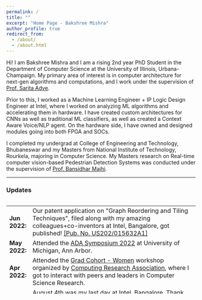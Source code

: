 ```yaml
---
permalink: /
title: ""
excerpt: "Home Page - Bakshree Mishra"
author_profile: true
redirect_from: 
  - /about/
  - /about.html
---
```


Hi! I am Bakshree Mishra and I am a rising 2nd year PhD Student in the Department of Computer Science at the University of Illinois, Urbana-Champaign. My primary area of interest is in computer architecture for next-gen algorithms and computations, and I work under the supervision of [Prof. Sarita Adve](https://sadve.cs.illinois.edu).

Prior to this, I worked as a Machine Learning Engineer + IP Logic Design Engineer at Intel, where I worked on analyzing ML algorithms and accelerating them in hardware. I have created custom architectures for CNNs as well as traditional ML classifiers, as well as created a Context Aware Voice/NLP agent. On the hardware side, I have owned and designed modules going into both FPGA and SOCs.

I completed my undergrad at College of Engineering and Technology, Bhubaneswar and my Masters from National Institute of Technology, Rourkela, majoring in Computer Science. My Masters research on Real-time computer vision-based Pedestrian Detection Systems was conducted under the supervision of [Prof. Bansidhar Majhi](https://www.nitrkl.ac.in/FProfile.aspx?bmajhi). 


---

### **Updates**

<style>
table, tr, td {
    border: none;
}
</style>
<div style="height:250px;overflow:auto;border:0px;border-collapse: collapse;" >
<table  border="none" style="border:0px;border-collapse: collapse;" rules="none" >
<colgroup>
       <col span="1" style="width: 12%;">
       <col span="1" style="width: 88%;">
</colgroup>
<tr><td><b> Jun 2022:</b> </td> <td> Our patent application on "Graph Reordering and Tiling Techniques", filed along with my amazing colleagues+co-inventors at Intel, Bangalore, got published! <a href= "https://patentimages.storage.googleapis.com/13/89/39/fbc97fe1da0e6d/US20220156322A1.pdf">[Pub. No. US202/015632A1]</a> </td> </tr>
<tr><td><b> May 2022:</b> </td> <td> Attended the <a href="https://adacenter.org">ADA Symposium 2022</a> at University of Michigan, Ann Arbor. </td> </tr>
<tr><td><b> Apr 2022:</b> </td> <td> Attended the <a href="https://cra.org/cra-wp/grad-cohort-for-women/">Grad Cohort - Women</a> workshop organized by <a href="https://cra.org">Computing Research Association</a>, where I got to interact with peers and leaders in Computer Science Research. </td> </tr>
<tr><td><b> Aug 2021:</b> </td> <td> August 4th was my last day at Intel, Bangalore. Thank you for a great learning experience! Also excited to share that I will be joining the University of Illinois, Urbana Champaign later this month to pursue a PhD in Computer Science! </td> </tr>
<tr><td><b> Jun 2021:</b> </td> <td> Filed two patents applications with co-inventors at Intel! Pub.Nos.: <a href="https://scholar.google.com/citations?view_op=view_citation&hl=en&user=OcKLnRUAAAAJ&authuser=1&citation_for_view=OcKLnRUAAAAJ:hMsQuOkrut0C">US2021/0319022A1</a> and <a href="https://scholar.google.com/citations?view_op=view_citation&hl=en&user=OcKLnRUAAAAJ&authuser=1&citation_for_view=OcKLnRUAAAAJ:ILKRHgRFtOwC">US2021/031832A1</a> </td> </tr>
<tr><td><b> Apr 2021:</b> </td> <td> Presented poster and paper at Intel HSPE Techbuzz '21 (Intel-internal conference), and won best paper in track! Thank you! </td> </tr>
<tr><td><b> Jan 2021:</b> </td> <td> Was awarded Prolific Innovator Award (Intel Division Recognition Award) at Intel HSPE TechBuzz Q1 '21. Thank you! </td> </tr>
<tr><td><b> Dec 2020:</b> </td> <td> Named as <a href="https://www.linkedin.com/posts/bakshree_weareintel-intelinvolved-intelindia-activity-6746644955068014592-SBcf/">one of the Top 50</a> Intel India employee volunteers of 2019! Thank you! </td> </tr>
<tr><td><b> Dec 2019:</b> </td> <td> Received Intel Departmental Recognition Award for category Spirit of HSPE! Thank you! </td> </tr>
<tr><td><b> Nov 2019:</b> </td> <td> Paper on our work on hardware acceleration of ML and CV algorithms got accepted at EAI Endorsed Transactions on Cloud Systems! <a href="https://eudl.eu/pdf/10.4108/eai.5-11-2019.162597">[Paper]</a> </td> </tr>
<tr><td> <b> Sep 2019:</b> </td> <td> Presented our paper on "Edge Acceleration of Computer Vision and Deep Learning Algorithms on the Edge using OpenCL" at <a href="https://enotice.vtools.ieee.org/public/46772">IEEE WinTechCon 2019</a>, Bangalore! Talk slides can be found <a href="https://bakshree.github.io/files/talk_ieeewintechcon2019.pdf">here</a>. </td> </tr>
<tr><td><b> Jun 2019:</b> </td> <td> Received Intel Departmental Recognition Award for my contributions to setting up demos at Customer Experience Center at Intel Bangalore. Thank you! </td> </tr>
<tr><td><b> May 2019:</b> </td> <td> Presented live demonstration of our work on custom accelerators for machine learning algorithms at Intel DTTC 2019 at Portland, OR!</td> </tr>
<tr><td><b> Apr 2019:</b> </td> <td> Two papers and a live demo were selected for Intel Design & Test Technology Conference (DTTC) 2019. I will be traveling to Portland, Oregon, to present our demo! </td></tr> 
<tr><td><b> Jun 2017:</b></td> <td> Won 2nd runners' up in Intel India WIN Hackathon on Inclusion Day with our solution to help the visually challenged: <b>N</b>AINA - <b>A</b>larm <b>I</b>dentification and <b>N</b>avigation <b>A</b>id. Thank you! </td> </tr>
<tr><td><b> Jun 2017:</b></td> <td> Joined Intel as Machine Learning Engineer.</td> </tr>
<tr><td><b> May 2017:</b></td> <td> End of internship at Intel and culmination of my Master's study at NIT Rourkela. My thesis was titled <a href="http://ethesis.nitrkl.ac.in/9071/">"Real-Time Pedestrian Detection System Using OpenCL-Based FPGA Acceleration"</a>. </td> </tr>
<tr><td><b> May 2016:</b></td> <td> Moved to Bangalore and joined Intel as Graduate Technical Intern to conduct research on hardware exploration of compute intensive algorithms</td></tr> 
<tr><td><b> Jul 2015:</b></td> <td> Joined NIT Rourkela for Master's studies, advised by Prof. Bansidhar Majhi</td></tr> 
</table>